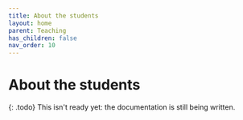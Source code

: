```yaml
---
title: About the students
layout: home
parent: Teaching
has_children: false
nav_order: 10
---
```



# About the students

{: .todo}
This isn't ready yet: the documentation is still being written.

